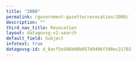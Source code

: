 ```yaml
---
title: "2008"
permalink: /government-gazette/revocation/2008/
description: ""
third_nav_title: Revocation
layout: datagovsg-v2-search
default_field: Subject
infotext: true
datagovsg-id: d_8acf5e586b80b057d9496f390ec21702
---
```

